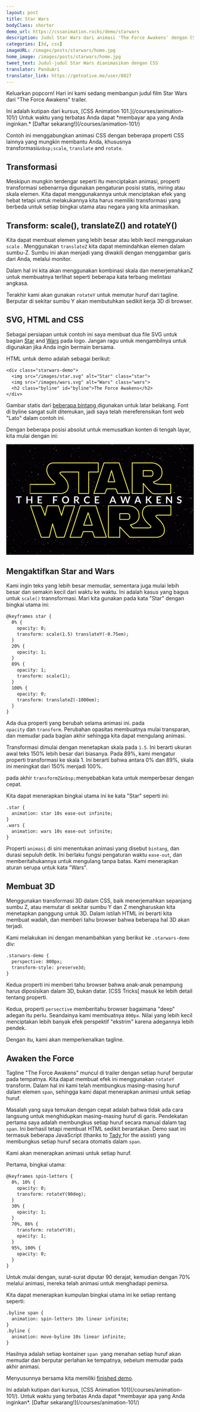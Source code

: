 ```yaml
---
layout: post
title: Star Wars
bodyClass: shorter
demo_url: https://cssanimation.rocks/demo/starwars
description: Judul Star Wars dari animasi 'The Force Awakens' dengan CSS
categories: [3d, css]
imageURL: /images/posts/starwars/home.jpg
home_image: /images/posts/starwars/home.jpg
tweet_text: Judul-judul Star Wars dianimasikan dengan CSS
translator: PanduAri
translator_link: https://getnative.me/user/8827
---
```


Keluarkan popcorn! Hari ini kami sedang membangun judul film Star Wars dari &quot;The Force Awakens&quot; trailer.
<p data-height="468" data-theme-id="12592" data-slug-hash="pJzwEw" data-default-tab="result" data-user="donovanh" class="codepen">

<div class="callout">
Ini adalah kutipan dari kursus, [CSS Animation 101.](/courses/animation-101/) Untuk waktu yang terbatas Anda dapat *membayar apa yang Anda inginkan.* [Daftar sekarang!](/courses/animation-101/)
</div>

Contoh ini menggabungkan animasi CSS dengan beberapa properti CSS lainnya yang mungkin membantu Anda, khususnya transformasi`&nbsp;scale`,&nbsp;`translate`&nbsp;and&nbsp;`rotate`.

## Transformasi

Meskipun mungkin terdengar seperti itu menciptakan animasi, properti transformasi sebenarnya digunakan pengaturan posisi statis, miring atau skala elemen. Kita dapat menggunakannya untuk menciptakan efek yang hebat tetapi untuk melakukannya kita harus memiliki transformasi yang berbeda untuk setiap bingkai utama atau negara yang kita animasikan.

## Transform: scale(), translateZ() and rotateY()

Kita dapat membuat elemen yang lebih besar atau lebih kecil menggunakan `scale` . Menggunakan&nbsp;`translateZ`&nbsp;kita dapat memindahkan elemen dalam sumbu-Z. Sumbu ini akan menjadi yang diwakili dengan menggambar garis dari Anda, melalui monitor.

Dalam hal ini kita akan menggunakan kombinasi skala dan menerjemahkanZ untuk membuatnya terlihat seperti beberapa kata terbang melintasi angkasa.

Terakhir kami akan gunakan&nbsp;`rotateY`&nbsp;untuk memutar huruf dari tagline. Berputar di sekitar sumbu Y akan membutuhkan sedikit kerja 3D di browser.

## SVG, HTML and CSS

Sebagai persiapan untuk contoh ini saya membuat dua file SVG untuk bagian [Star](/demo/starwars/images/star.svg) and [Wars](/demo/starwars/images/wars.svg) pada logo. Jangan ragu untuk mengambilnya untuk digunakan jika Anda ingin bermain bersama.

HTML untuk demo adalah sebagai berikut:

```
<div class="starwars-demo">
  <img src="/images/star.svg" alt="Star" class="star">
  <img src="/images/wars.svg" alt="Wars" class="wars">
  <h2 class="byline" id="byline">The Force Awakens</h2>
</div>
```

Gambar statis dari [beberapa bintang ](/demo/starwars/images/bg.jpg)digunakan untuk latar belakang. Font di byline sangat sulit ditemukan, jadi saya telah mereferensikan font web &quot;Lato&quot; dalam contoh ini.

Dengan beberapa posisi absolut untuk memusatkan konten di tengah layar, kita mulai dengan ini:

<img src="/images/posts/starwars/starwars.jpg" />

## Mengaktifkan&nbsp;Star and Wars

Kami ingin teks yang lebih besar memudar, sementara juga mulai lebih besar dan semakin kecil dari waktu ke waktu. Ini adalah kasus yang bagus untuk&nbsp;`scale()`&nbsp;trannsformasi. Mari kita gunakan pada kata&nbsp;&quot;Star&quot;&nbsp;dengan bingkai utama ini:

```
@keyframes star {
  0% {
    opacity: 0;
    transform: scale(1.5) translateY(-0.75em);
  }
  20% {
    opacity: 1;
  }
  89% {
    opacity: 1;
    transform: scale(1);
  }
  100% {
    opacity: 0;
    transform: translateZ(-1000em);
  }
}
```

Ada dua properti yang berubah selama animasi ini. pada `opacity`&nbsp;dan&nbsp;`transform`. Perubahan opasitas membuatnya mulai transparan, dan memudar pada bagian akhir sehingga kita dapat mengulang animasi.

Transformasi dimulai dengan menetapkan skala pada `1.5`. Ini berarti ukuran awal teks 150% lebih besar dari biasanya. Pada 89%, kami mengatur properti transformasi ke skala 1. Ini berarti bahwa antara 0% dan 89%, skala ini meningkat dari 150% menjadi 100%.

pada akhir&nbsp;`transformZ&nbsp;`menyebabkan kata untuk memperbesar dengan cepat.

Kita dapat menerapkan bingkai utama ini ke kata&nbsp;&quot;Star&quot;&nbsp;seperti ini:

```
.star {
  animation: star 10s ease-out infinite;
}
.wars {
  animation: wars 10s ease-out infinite;
}
```

Properti `animasi` di sini menentukan animasi yang disebut `bintang`, dan durasi sepuluh detik. Ini berlaku fungsi pengaturan waktu&nbsp;`ease-out`, dan memberitahukannya untuk mengulang tanpa batas. Kami menerapkan aturan serupa untuk kata &quot;Wars&quot;.

## Membuat 3D

Menggunakan transformasi 3D dalam CSS, baik menerjemahkan sepanjang sumbu Z, atau memutar di sekitar sumbu Y dan Z mengharuskan kita menetapkan panggung untuk 3D. Dalam istilah HTML ini berarti kita membuat wadah, dan memberi tahu browser bahwa beberapa hal 3D akan terjadi.

Kami melakukan ini dengan menambahkan yang berikut ke `.starwars-demo` div:

```
.starwars-demo {
  perspective: 800px;
  transform-style: preserve3d;
}
```

Kedua properti ini memberi tahu browser bahwa anak-anak penampung harus diposisikan dalam 3D, bukan datar. [CSS Tricks[&nbsp;masuk ke lebih detail tentang properti.

Kedua, properti&nbsp;`persective`&nbsp;memberitahu browser bagaimana &quot;deep&quot; adegan itu perlu. Seandainya kami membuatnya&nbsp;`800px`. Nilai yang lebih kecil menciptakan lebih banyak efek perspektif &quot;ekstrim&quot; karena adegannya lebih pendek.

Dengan itu, kami akan memperkenalkan tagline.

## Awaken the Force

Tagline &quot;The Force Awakens&quot; muncul di trailer dengan setiap huruf berputar pada tempatnya. Kita dapat membuat efek ini menggunakan `rotateY` transform. Dalam hal ini kami telah membungkus masing-masing huruf dalam elemen&nbsp;`span`, sehingga kami dapat menerapkan animasi untuk setiap huruf.

Masalah yang saya temukan dengan cepat adalah bahwa tidak ada cara langsung untuk menghidupkan masing-masing huruf di garis. Pendekatan pertama saya adalah membungkus setiap huruf secara manual dalam tag `span`. Ini berhasil tetapi membuat HTML sedikit berantakan. Demo saat ini termasuk beberapa JavaScript&nbsp;(thanks to&nbsp;[Tady&nbsp;](https://twitter.com/tadywankenobi)for the assist) yang membungkus setiap huruf secara otomatis dalam `span`.

Kami akan menerapkan animasi untuk setiap huruf.

Pertama, bingkai utama:

```
@keyframes spin-letters {
  0%, 10% {
    opacity: 0;
    transform: rotateY(90deg);
  }
  30% {
    opacity: 1;
  }
  70%, 86% {
    transform: rotateY(0);
    opacity: 1;
  }
  95%, 100% {
    opacity: 0;
  }
}
```

Untuk mulai dengan, surat-surat diputar 90 derajat, kemudian dengan 70% melalui animasi, mereka telah animasi untuk menghadapi pemirsa.

Kita dapat menerapkan kumpulan bingkai utama ini ke setiap rentang seperti:

```
.byline span {
  animation: spin-letters 10s linear infinite;
}
.byline {
  animation: move-byline 10s linear infinite;
}
```

Hasilnya adalah setiap kontainer `span `yang menahan setiap huruf akan memudar dan berputar perlahan ke tempatnya, sebelum memudar pada akhir animasi.

Menyusunnya bersama kita memiliki&nbsp;[finished demo](http://codepen.io/donovanh/pen/pJzwEw?editors=110).
<p data-height="468" data-theme-id="12592" data-slug-hash="pJzwEw" data-default-tab="result" data-user="donovanh" class="codepen">

<script async src="//assets.codepen.io/assets/embed/ei.js"></script>

<div class="callout">
Ini adalah kutipan dari kursus, [CSS Animation 101](/courses/animation-101/). Untuk waktu yang terbatas Anda dapat *membayar apa yang Anda inginkan*. [Daftar sekarang!](/courses/animation-101/)
</div>
